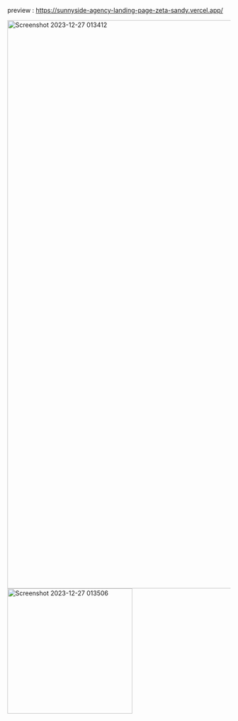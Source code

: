 preview : https://sunnyside-agency-landing-page-zeta-sandy.vercel.app/

<img width="1280" alt="Screenshot 2023-12-27 013412" src="https://github.com/night-sornram/sunnyside-agency-landing-page/assets/136814474/7f557784-2f4b-4c9c-b7d4-bfff1360226a">
<img width="282" alt="Screenshot 2023-12-27 013506" src="https://github.com/night-sornram/sunnyside-agency-landing-page/assets/136814474/b8150ebd-d645-4e74-85fe-01a2c82bfc4f">
